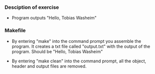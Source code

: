 ### Desciption of exercise
- Program outputs "Hello, Tobias Washeim"

### Makefile
- By entering "make" into the command prompt you assemble the program. It creates a txt file called "output.txt" with the output of the program. Should be "Hello, Tobias Washeim"

- By entering "make clean" into the command prompt, all the object, header and output files are removed.

